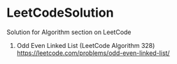 # LeetCodeSolution
Solution for Algorithm section on LeetCode

1) Odd Even Linked List (LeetCode Algorithm 328) https://leetcode.com/problems/odd-even-linked-list/

